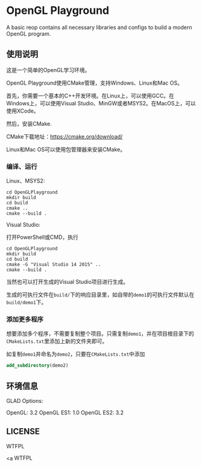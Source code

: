 # OpenGL Playground

A basic reop contains all necessary libraries and configs to build a modern OpenGL program.

## 使用说明

这是一个简单的OpenGL学习环境。

OpenGL Playground使用CMake管理，支持Windows、Linux和Mac OS。

首先，你需要一个基本的C++开发环境。在Linux上，可以使用GCC。在Windows上，可以使用Visual Studio、MinGW或者MSYS2。在MacOS上，可以使用XCode。

然后，安装CMake.

CMake下载地址：https://cmake.org/download/

Linux和Mac OS可以使用包管理器来安装CMake。

### 编译、运行

Linux、MSYS2:

```shell
cd OpenGLPlayground
mkdir build
cd build
cmake ..
cmake --build .
```

Visual Studio:

打开PowerShell或CMD，执行

```shell
cd OpenGLPlayground
mkdir build
cd build
cmake -G "Visual Studio 14 2015" ..
cmake --build .
```

当然也可以打开生成的Visual Studio项目进行生成。

生成的可执行文件在`build/`下的响应目录里，如自带的`demo1`的可执行文件默认在`build/demo1`下。

### 添加更多程序

想要添加多个程序，不需要复制整个项目。只需复制`demo1`，并在项目根目录下的`CMakeLists.txt`里添加上新的文件夹即可。

如复制`demo1`并命名为`demo2`，只要在`CMakeLists.txt`中添加

```cmake
add_subdirectory(demo2)
```



## 环境信息

GLAD Options:

OpenGL: 3.2
OpenGL ES1: 1.0
OpenGL ES2: 3.2



## LICENSE

WTFPL

<a <a href="http://www.wtfpl.net/"><img src="http://www.wtfpl.net/wp-content/uploads/2012/12/wtfpl-badge-4.png" width="80" height="15" alt="WTFPL" /></a>



